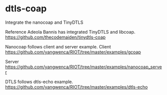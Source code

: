 # dtls-coap

Integrate the nanocoap and TinyDTLS


Reference
Adeola Bannis has integrated TinyDTLS and libcoap.
https://github.com/thecodemaiden/tinydtls-coap

Nanocoap follows client and server example.
Client
https://github.com/yangwenca/RIOT/tree/master/examples/gcoap

Server
https://github.com/yangwenca/RIOT/tree/master/examples/nanocoap_server

DTLS follows dtls-echo example.
https://github.com/yangwenca/RIOT/tree/master/examples/dtls-echo